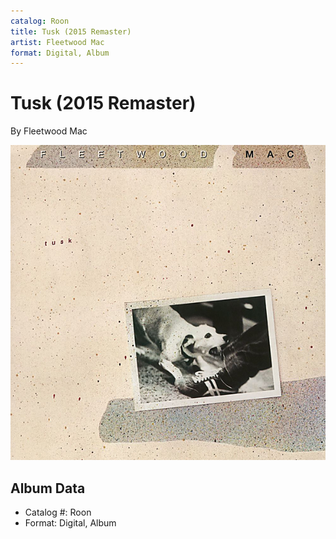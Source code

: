 ```yaml
---
catalog: Roon
title: Tusk (2015 Remaster)
artist: Fleetwood Mac
format: Digital, Album
---
```


# Tusk (2015 Remaster)

By Fleetwood Mac

![](../../assets/albumcovers/Fleetwood_Mac-Tusk_2015_Remaster.png)

## Album Data

- Catalog #: Roon
- Format: Digital, Album

